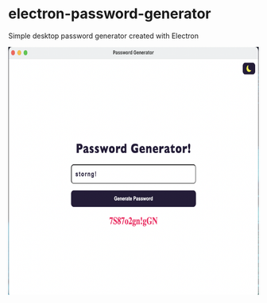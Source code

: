 # electron-password-generator
Simple desktop password generator created with Electron

<img src="assets/github/pg-white-example.png" height="500"  />
